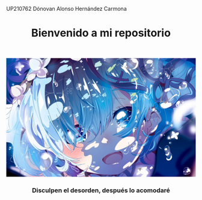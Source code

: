 UP210762
Dónovan Alonso Hernández Carmona

<center>

<h1>Bienvenido a mi repositorio</h1>

<br>

![Screenshot](719179.png)

<H3>Disculpen el desorden, después lo acomodaré</H3>

<br>
